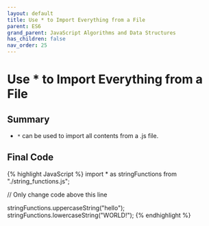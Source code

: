 ```yaml
---
layout: default
title: Use * to Import Everything from a File
parent: ES6
grand_parent: JavaScript Algorithms and Data Structures
has_children: false
nav_order: 25
---
```

# Use * to Import Everything from a File
## Summary
- `*` can be used to import all contents from a .js file.

## Final Code

{% highlight JavaScript %}
import * as stringFunctions from "./string_functions.js";

// Only change code above this line

stringFunctions.uppercaseString("hello");
stringFunctions.lowercaseString("WORLD!");
{% endhighlight %}